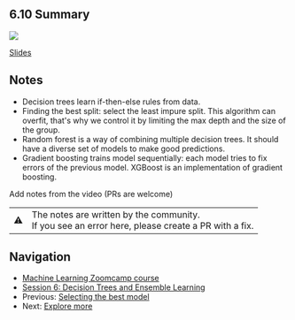 ## 6.10 Summary

<a href="https://www.youtube.com/watch?v=JZ6sRZ_5j_c&list=PL3MmuxUbc_hIhxl5Ji8t4O6lPAOpHaCLR"><img src="images/thumbnail-6-10.jpg"></a>

[Slides](https://www.slideshare.net/AlexeyGrigorev/ml-zoomcamp-6-decision-trees-and-ensemble-learning)


## Notes

- Decision trees learn if-then-else rules from data.
- Finding the best split: select the least impure split. This algorithm can overfit, that's why we control it by limiting the max depth and the size of the group.
- Random forest is a way of combining multiple decision trees. It should have a diverse set of models to make good predictions.
- Gradient boosting trains model sequentially: each model tries to fix errors of the previous model. XGBoost is an implementation of gradient boosting.

Add notes from the video (PRs are welcome)


<table>
   <tr>
      <td>⚠️</td>
      <td>
         The notes are written by the community. <br>
         If you see an error here, please create a PR with a fix.
      </td>
   </tr>
</table>


## Navigation

* [Machine Learning Zoomcamp course](../)
* [Session 6: Decision Trees and Ensemble Learning](./)
* Previous: [Selecting the best model](09-final-model.md)
* Next: [Explore more](11-explore-more.md)
